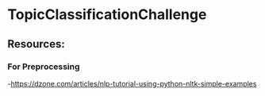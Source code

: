 # TopicClassificationChallenge

## Resources:
### For Preprocessing
-https://dzone.com/articles/nlp-tutorial-using-python-nltk-simple-examples
